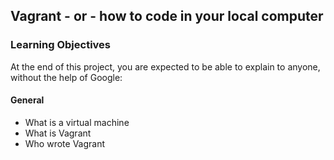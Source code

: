 ## Vagrant - or - how to code in your local computer

### Learning Objectives
At the end of this project, you are expected to be able to explain to anyone, without the help of Google:

#### General

* What is a virtual machine
* What is Vagrant
* Who wrote Vagrant


